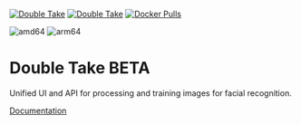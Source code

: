 [![Double Take](https://badgen.net/github/release/skrashevich/double-take)](https://github.com/skrashevich/double-take) [![Double Take](https://badgen.net/github/stars/skrashevich/double-take)](https://github.com/skrashevich/double-take/stargazers) [![Docker Pulls](https://flat.badgen.net/docker/pulls/skrashevich/double-take)](https://hub.docker.com/r/skrashevich/double-take) 

![amd64][amd64-shield]
![arm64][arm64-shield]

# Double Take BETA

Unified UI and API for processing and training images for facial recognition.

[Documentation](https://github.com/skrashevich/double-take/)

[amd64-shield]: https://img.shields.io/badge/amd64-yes-green.svg
[arm64-shield]: https://img.shields.io/badge/arm64-yes-green.svg
